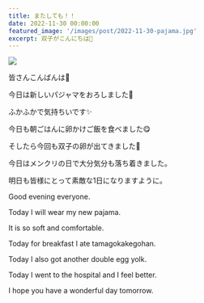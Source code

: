 ```yaml
---
title: またしても！！
date: 2022-11-30 00:00:00
featured_image: '/images/post/2022-11-30-pajama.jpg'
excerpt: 双子がこんにちは🥚
---
```


![](https://yutarochan.github.io/yurumina/images/post/2022-11-30-pajama.jpg)

皆さんこんばんは🌙

今日は新しいパジャマをおろしました🤗

ふかふかで気持ちいです✨

今日も朝ごはんに卵かけご飯を食べました😋

そしたら今回も双子の卵が出てきました🥚

今日はメンクリの日で大分気分も落ち着きました。

明日も皆様にとって素敵な1日になりますように。


Good evening everyone.

Today I will wear my new pajama.

It is so soft and comfortable.

Today for breakfast I ate tamagokakegohan.

Today I also got another double egg yolk.

Today I went to the hospital and I feel better.

I hope you have a wonderful day tomorrow.
